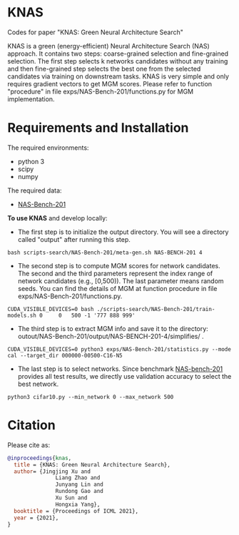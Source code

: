# KNAS
Codes for paper "KNAS: Green Neural Architecture Search"


KNAS is a green (energy-efficient) Neural Architecture Search (NAS) approach. It contains two steps: coarse-grained selection and fine-grained selection. 
The first step selects k networks candidates without any training and then fine-grained step selects the best one from the selected candidates via training on downstream tasks. 
KNAS is very simple and only requires gradient vectors to get MGM scores. Please refer to function "procedure" in file exps/NAS-Bench-201/functions.py for MGM implementation.
 
# Requirements and Installation

The required environments:
* python 3
* scipy
* numpy

The required data:
* [NAS-Bench-201](https://drive.google.com/drive/folders/1ihjh90KpcmAr5-d_WUQlXmQNpOY8fZbT?usp=sharing)


**To use KNAS** and develop locally:

* The first step is to initialize the output directory. You will see a directory called "output" after running this step.

```
bash scripts-search/NAS-Bench-201/meta-gen.sh NAS-BENCH-201 4
```

* The second step is to compute MGM scores for network candidates. The second and the third parameters represent the index range of network candidates (e.g., [0,500)). The last parameter means random seeds. You can find the details of MGM at function procedure in file exps/NAS-Bench-201/functions.py.  

```
CUDA_VISIBLE_DEVICES=0 bash ./scripts-search/NAS-Bench-201/train-models.sh 0     0   500 -1 '777 888 999'
```

* The third step is to extract MGM info and save it to the directory: outout/NAS-Bench-201/output/NAS-BENCH-201-4/simplifies/ . 

```
CUDA_VISIBLE_DEVICES=0 python3 exps/NAS-Bench-201/statistics.py --mode cal --target_dir 000000-00500-C16-N5
```

* The last step is to select networks. Since benchmark [NAS-bench-201](https://github.com/D-X-Y/NAS-Bench-201) provides all test results, we directly use validation accuracy to select the best network.  

```
python3 cifar10.py --min_network 0 --max_network 500 

```


# Citation

Please cite as:

``` bibtex
@inproceedings{knas,
  title = {KNAS: Green Neural Architecture Search},
  author= {Jingjing Xu and
               Liang Zhao and
               Junyang Lin and
               Rundong Gao and
               Xu Sun and
               Hongxia Yang},
  booktitle = {Proceedings of ICML 2021},
  year = {2021},
}
```



